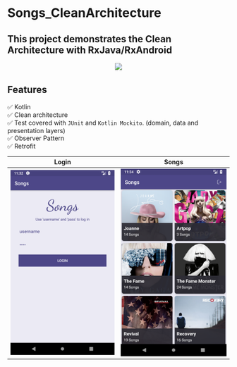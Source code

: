 # Songs_CleanArchitecture

## This project demonstrates the Clean Architecture with RxJava/RxAndroid

<p align="center">
    <a href="art/launcher.png">
        <img src="https://res.cloudinary.com/practicaldev/image/fetch/s--ahOh6vkO--/c_limit%2Cf_auto%2Cfl_progressive%2Cq_auto%2Cw_880/http://wahibhaq.github.io/img/blog/posts/summary-thoughts-clean-architecture-mvp/srp-clean-architecture-diagram.png"/>
    </a>
</p>

## Features
:white_check_mark: Kotlin <br/>
:white_check_mark: Clean architecture <br/>
:white_check_mark: Test covered with `JUnit` and `Kotlin Mockito`. (domain, data and presentation layers) <br/>
:white_check_mark: Observer Pattern <br/>
:white_check_mark: Retrofit <br/>

| Login     | Songs   | 
| :-------------: | :-------------: | 
| ![Login](art/login.png) | ![Songs](art/songs.png) |

